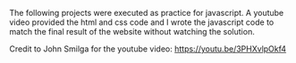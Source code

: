 The following projects were executed as practice for javascript. A youtube video provided the html and css code and I wrote the javascript code
to match the final result of the website without watching the solution.

Credit to John Smilga for the youtube video: https://youtu.be/3PHXvlpOkf4
